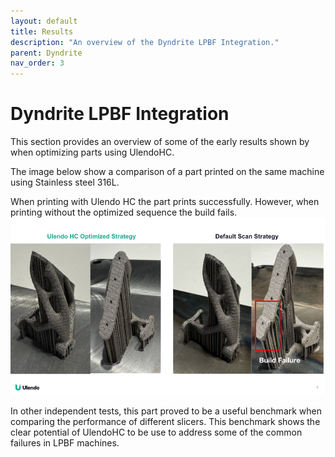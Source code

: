 ```yaml
---
layout: default
title: Results
description: "An overview of the Dyndrite LPBF Integration."
parent: Dyndrite
nav_order: 3
---
```


# Dyndrite LPBF Integration
This section provides an overview of some of the early results shown by when optimizing parts using UlendoHC. 

The image below show a comparison of a part printed on the same machine using Stainless steel 316L. 

When printing with Ulendo HC the part prints successfully. However, when printing without the optimized sequence the build fails. 
![Part Comparison showing Ulendo HC optimized part printing and still functional, while the unoptimized build has failed.](<assets\images\figure1b_part_comparison.png>)

In other independent tests, this part proved to be a useful benchmark when comparing the performance of different slicers. This benchmark shows the clear potential of UlendoHC to be use to address some of the common failures in LPBF machines.